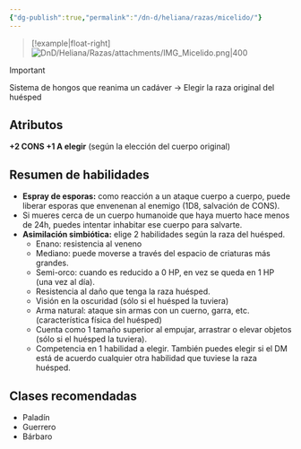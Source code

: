 ```yaml
---
{"dg-publish":true,"permalink":"/dn-d/heliana/razas/micelido/"}
---
```


>[!example|float-right]
![DnD/Heliana/Razas/attachments/IMG_Micelido.png|400](/img/user/DnD/Heliana/Razas/attachments/IMG_Micelido.png)

> [!important]
> 
Sistema de hongos que reanima un cadáver -> Elegir la raza original del huésped

## Atributos
**+2 CONS +1 A elegir** (según la elección del cuerpo original)

## Resumen de habilidades
- **Espray de esporas:** como reacción a un ataque cuerpo a cuerpo, puede liberar esporas que envenenan al enemigo (1D8, salvación de CONS).
- Si mueres cerca de un cuerpo humanoide que haya muerto hace menos de 24h, puedes intentar inhabitar ese cuerpo para salvarte.
- **Asimilación simbiótica:** elige 2 habilidades según la raza del huésped.
	- Enano: resistencia al veneno
	- Mediano: puede moverse a través del espacio de criaturas más grandes.
	- Semi-orco: cuando es reducido a 0 HP, en vez se queda en 1 HP (una vez al día).
	- Resistencia al daño que tenga la raza huésped.
	- Visión en la oscuridad (sólo si el huésped la tuviera)
	- Arma natural: ataque sin armas con un cuerno, garra, etc. (característica física del huésped)
	- Cuenta como 1 tamaño superior al empujar, arrastrar o elevar objetos (sólo si el huésped la tuviera).
	- Competencia en 1 habilidad a elegir.
También puedes elegir si el DM está de acuerdo cualquier otra habilidad que tuviese la raza huésped.

## Clases recomendadas
- Paladín
- Guerrero
- Bárbaro